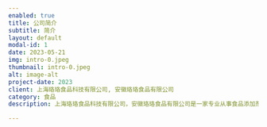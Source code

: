 ```yaml
---
enabled: true
title: 公司简介
subtitle: 简介
layout: default
modal-id: 1
date: 2023-05-21
img: intro-0.jpeg
thumbnail: intro-0.jpeg
alt: image-alt
project-date: 2023
client: 上海珞珞食品科技有限公司, 安徽珞珞食品有限公司
category: 食品
description: 上海珞珞食品科技有限公司，安徽珞珞食品有限公司是一家专业从事食品添加剂、复配食品添加剂生产、销售，及食品科技领域内技术开发的民营企业。深耕行业20年，不断提升产品性能，开发多元化产品，致力服务于市场、满足客户需求。公司成立以来，秉承客户至上、诚信为本的原则，愿与您携手合作，共创美好未来。 主要产品:葡萄糖酸- 8-内醋(豆腐王)、葡萄糖酸溶液、钠钙、亚铁等酸盐系列产品、复配消泡剂、复配稳定凝固剂、复配膨松剂、复配淀粉糖。

---
```

